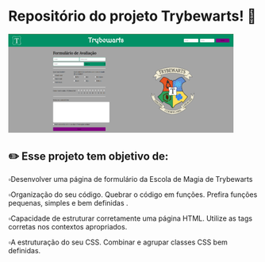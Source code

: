 # Repositório do projeto Trybewarts! 🏰️

<img src="https://github.com/WilliamNunes905/Projeto-Trybewarts/blob/main/Projeto.warts.png" alt="imagem.png" style="max-width: 90%;">

## ✏️  Esse projeto tem objetivo de:

 ▫️Desenvolver uma página de formulário da Escola de Magia de Trybewarts <br>

▫️Organização do seu código. Quebrar o código em funções. Prefira funções pequenas, simples e bem definidas .<br>

▫️Capacidade de estruturar corretamente uma página HTML. Utilize as tags corretas nos contextos apropriados. <br>

▫️A estruturação do seu CSS. Combinar e agrupar classes CSS bem definidas.<br>


<br>

